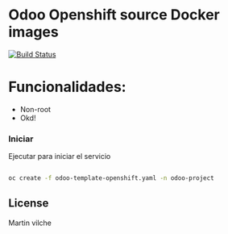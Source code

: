 # Odoo Openshift source Docker images

[![Build Status](https://travis-ci.org/joemccann/dillinger.svg?branch=master)](https://travis-ci.org/joemccann/dillinger)


# Funcionalidades:

  - Non-root
  - Okd!

### Iniciar


Ejecutar para iniciar el servicio

```sh

oc create -f odoo-template-openshift.yaml -n odoo-project

```


License
----

Martin vilche
